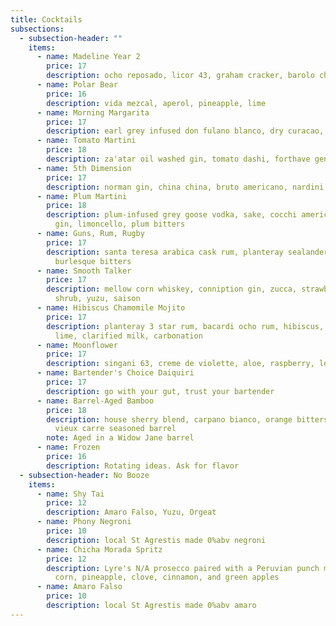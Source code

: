 ```yaml
---
title: Cocktails
subsections:
  - subsection-header: ""
    items:
      - name: Madeline Year 2
        price: 17
        description: ocho reposado, licor 43, graham cracker, barolo chinato, espresso
      - name: Polar Bear
        price: 16
        description: vida mezcal, aperol, pineapple, lime
      - name: Morning Margarita
        price: 17
        description: earl grey infused don fulano blanco, dry curacao, agave, lime, Saline
      - name: Tomato Martini
        price: 18
        description: za'atar oil washed gin, tomato dashi, forthave genepi
      - name: 5th Dimension
        price: 17
        description: norman gin, china china, bruto americano, nardini amaro
      - name: Plum Martini
        price: 18
        description: plum-infused grey goose vodka, sake, cocchi americano, house-oaked
          gin, limoncello, plum bitters
      - name: Guns, Rum, Rugby
        price: 17
        description: santa teresa arabica cask rum, planteray sealander, demerara,
          burlesque bitters
      - name: Smooth Talker
        price: 17
        description: mellow corn whiskey, conniption gin, zucca, strawberry rhubarb
          shrub, yuzu, saison
      - name: Hibiscus Chamomile Mojito
        price: 17
        description: planteray 3 star rum, bacardi ocho rum, hibiscus, chamomile, mint,
          lime, clarified milk, carbonation
      - name: Moonflower
        price: 17
        description: singani 63, creme de violette, aloe, raspberry, lemon
      - name: Bartender's Choice Daiquiri
        price: 17
        description: go with your gut, trust your bartender
      - name: Barrel-Aged Bamboo
        price: 18
        description: house sherry blend, carpano bianco, orange bitters, finished in a
          vieux carre seasoned barrel
        note: Aged in a Widow Jane barrel
      - name: Frozen
        price: 16
        description: Rotating ideas. Ask for flavor
  - subsection-header: No Booze
    items:
      - name: Shy Tai
        price: 12
        description: Amaro Falso, Yuzu, Orgeat
      - name: Phony Negroni
        price: 10
        description: local St Agrestis made 0%abv negroni
      - name: Chicha Morada Spritz
        price: 12
        description: Lyre's N/A prosecco paired with a Peruvian punch made with purple
          corn, pineapple, clove, cinnamon, and green apples
      - name: Amaro Falso
        price: 10
        description: local St Agrestis made 0%abv amaro
---
```

